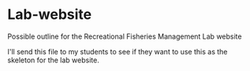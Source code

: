 # Lab-website
Possible outline for the Recreational Fisheries Management Lab website

I'll send this file to my students to see if they want to use this as the skeleton for the lab website.
